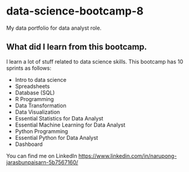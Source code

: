 # data-science-bootcamp-8
My data portfolio for data analyst role.

## What did I learn from this bootcamp.

I learn a lot of stuff related to data science skills. This bootcamp has 10 sprints as follows:

- Intro to data science
- Spreadsheets
- Database (SQL)
- R Programming
- Data Transformation
- Data Visualization
- Essential Statistics for Data Analyst
- Essential Machine Learning for Data Analyst
- Python Programming
- Essential Python for Data Analyst
- Dashboard

You can find me on LinkedIn https://www.linkedin.com/in/narupong-jarasbunpaisarn-5b7567160/
